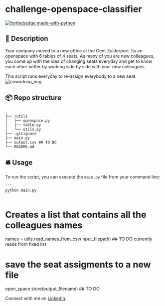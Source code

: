 # challenge-openspace-classifier
[![forthebadge made-with-python](https://ForTheBadge.com/images/badges/made-with-python.svg)](https://www.python.org/)

## 🏢 Description

Your company moved to a new office at the Gent Zuiderport. Its an openspace with 6 tables of 4 seats. As many of you are new colleagues, you come up with the idea of changing seats everyday and get to know each other better by working side by side with your new colleagues. 

This script runs everyday to re-assign everybody to a new seat.
![coworking_img](https://images.unsplash.com/photo-1519389950473-47ba0277781c?w=600&auto=format&fit=crop&q=60&ixlib=rb-4.0.3&ixid=M3wxMjA3fDB8MHxzZWFyY2h8NDd8fGRpdmVyc2UlMjB0ZWFtfGVufDB8fDB8fHwy)

## 📦 Repo structure

```
.
├── /utils
│   ├── openspace.py
│   ├── table.py
│   └── utils.py
├── .gitignore
├── main.py
├── output.csv ## TO DO
└── README.md
```
## 🛎️ Usage

To run the script, you can execute the `main.py` file from your command line:

    ```
    python main.py
    ```
# Creates a list that contains all the colleagues names
names = utils.read_names_from_csv(input_filepath) ## TO DO currently reads from fixed list

# save the seat assigments to a new file
open_space.store(output_filename) ## TO DO 


Connect with me on [LinkedIn](https://www.linkedin.com/in/soha-mohamad-382b44219/).